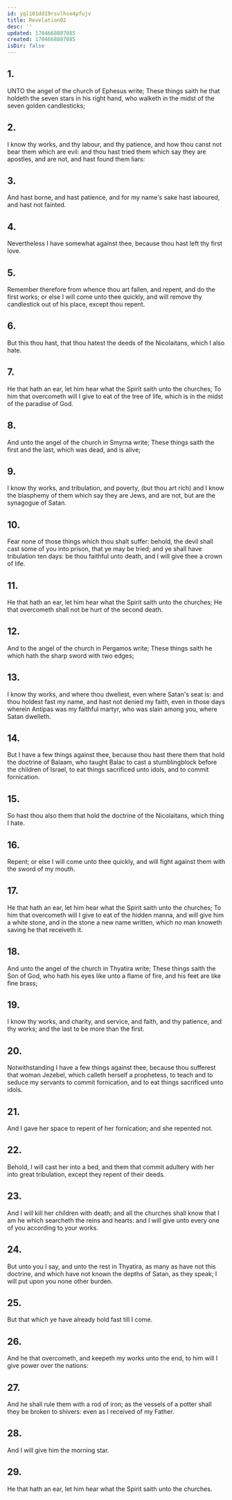 ```yaml
---
id: yql101dd19rsvlhse4pfujv
title: Revelation02
desc: ''
updated: 1704668887085
created: 1704668887085
isDir: false
---
```

## 1.
UNTO the angel of the church of Ephesus write; These things saith he that holdeth the seven stars in his right hand, who walketh in the midst of the seven golden candlesticks;
## 2.
I know thy works, and thy labour, and thy patience, and how thou canst not bear them which are evil: and thou hast tried them which say they are apostles, and are not, and hast found them liars:
## 3.
And hast borne, and hast patience, and for my name's sake hast laboured, and hast not fainted.
## 4.
Nevertheless I have somewhat against thee, because thou hast left thy first love.
## 5.
Remember therefore from whence thou art fallen, and repent, and do the first works; or else I will come unto thee quickly, and will remove thy candlestick out of his place, except thou repent.
## 6.
But this thou hast, that thou hatest the deeds of the Nicolaitans, which I also hate.
## 7.
He that hath an ear, let him hear what the Spirit saith unto the churches; To him that overcometh will I give to eat of the tree of life, which is in the midst of the paradise of God.
## 8.
And unto the angel of the church in Smyrna write; These things saith the first and the last, which was dead, and is alive;
## 9.
I know thy works, and tribulation, and poverty, (but thou art rich) and I know the blasphemy of them which say they are Jews, and are not, but are the synagogue of Satan.
## 10.
Fear none of those things which thou shalt suffer: behold, the devil shall cast some of you into prison, that ye may be tried; and ye shall have tribulation ten days: be thou faithful unto death, and I will give thee a crown of life.
## 11.
He that hath an ear, let him hear what the Spirit saith unto the churches; He that overcometh shall not be hurt of the second death.
## 12.
And to the angel of the church in Pergamos write; These things saith he which hath the sharp sword with two edges;
## 13.
I know thy works, and where thou dwellest, even where Satan's seat is: and thou holdest fast my name, and hast not denied my faith, even in those days wherein Antipas was my faithful martyr, who was slain among you, where Satan dwelleth.
## 14.
But I have a few things against thee, because thou hast there them that hold the doctrine of Balaam, who taught Balac to cast a stumblingblock before the children of Israel, to eat things sacrificed unto idols, and to commit fornication.
## 15.
So hast thou also them that hold the doctrine of the Nicolaitans, which thing I hate.
## 16.
Repent; or else I will come unto thee quickly, and will fight against them with the sword of my mouth.
## 17.
He that hath an ear, let him hear what the Spirit saith unto the churches; To him that overcometh will I give to eat of the hidden manna, and will give him a white stone, and in the stone a new name written, which no man knoweth saving he that receiveth it.
## 18.
And unto the angel of the church in Thyatira write; These things saith the Son of God, who hath his eyes like unto a flame of fire, and his feet are like fine brass;
## 19.
I know thy works, and charity, and service, and faith, and thy patience, and thy works; and the last to be more than the first.
## 20.
Notwithstanding I have a few things against thee, because thou sufferest that woman Jezebel, which calleth herself a prophetess, to teach and to seduce my servants to commit fornication, and to eat things sacrificed unto idols.
## 21.
And I gave her space to repent of her fornication; and she repented not.
## 22.
Behold, I will cast her into a bed, and them that commit adultery with her into great tribulation, except they repent of their deeds.
## 23.
And I will kill her children with death; and all the churches shall know that I am he which searcheth the reins and hearts: and I will give unto every one of you according to your works.
## 24.
But unto you I say, and unto the rest in Thyatira, as many as have not this doctrine, and which have not known the depths of Satan, as they speak; I will put upon you none other burden.
## 25.
But that which ye have already hold fast till I come.
## 26.
And he that overcometh, and keepeth my works unto the end, to him will I give power over the nations:
## 27.
And he shall rule them with a rod of iron; as the vessels of a potter shall they be broken to shivers: even as I received of my Father.
## 28.
And I will give him the morning star.
## 29.
He that hath an ear, let him hear what the Spirit saith unto the churches.
